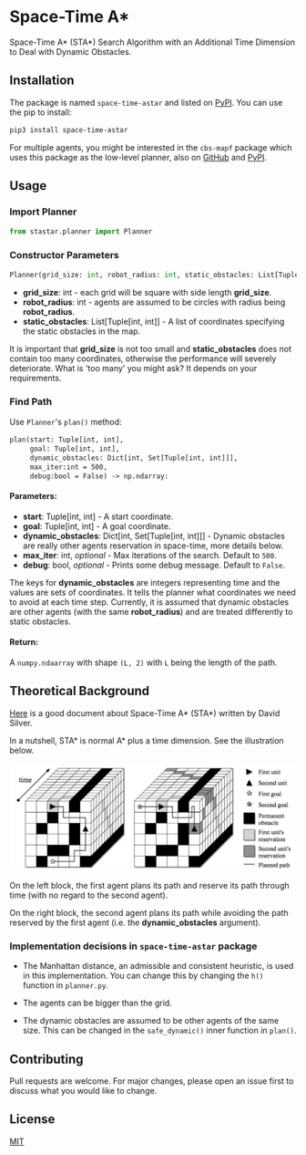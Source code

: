 # Space-Time A*

Space-Time A* (STA*) Search Algorithm with an Additional Time Dimension to Deal with Dynamic Obstacles.


## Installation

The package is named `space-time-astar` and listed on [PyPI](https://pypi.org/project/space-time-astar/). You can use the pip to install:

```bash
pip3 install space-time-astar
```

For multiple agents, you might be interested in the `cbs-mapf` package which uses this package as the low-level planner, also on [GitHub](https://github.com/GavinPHR/Multi-Agent-Path-Finding) and [PyPI](https://pypi.org/project/cbs-mapf/).

## Usage

### Import Planner

```python
from stastar.planner import Planner
```

### Constructor Parameters
```python
Planner(grid_size: int, robot_radius: int, static_obstacles: List[Tuple[int, int]])
```
- **grid_size**: int - each grid will be square with side length **grid_size**. 
- **robot_radius**: int - agents are assumed to be circles with radius being **robot_radius**.
- **static_obstacles**: List[Tuple[int, int]] - A list of coordinates specifying the static obstacles in the map.

It is important that **grid_size** is not too small and **static_obstacles** does not contain too many coordinates, otherwise the performance will severely deteriorate. What is 'too many' you might ask? It depends on your requirements.

### Find Path
Use `Planner`'s `plan()` method:
```
plan(start: Tuple[int, int],
     goal: Tuple[int, int],
     dynamic_obstacles: Dict[int, Set[Tuple[int, int]]],
     max_iter:int = 500,
     debug:bool = False) -> np.ndarray:
```
#### Parameters:
- **start**: Tuple[int, int] - A start coordinate.
- **goal**: Tuple[int, int] - A goal coordinate.
- **dynamic_obstacles**: Dict[int, Set[Tuple[int, int]]] - Dynamic obstacles are really other agents reservation in space-time, more details below.
- **max_iter**: int, *optional* - Max iterations of the search. Default to `500`. 
- **debug**: bool, *optional* - Prints some debug message. Default to `False`.

The keys for **dynamic_obstacles** are integers representing time and the values are sets of coordinates. It tells the planner what coordinates we need to avoid at each time step. Currently, it is assumed that dynamic obstacles are other agents (with the same **robot_radius**) and are treated differently to static obstacles.

#### Return:
A `numpy.ndaarray` with shape `(L, 2)` with `L` being the length of the path. 

## Theoretical Background

[Here](http://www0.cs.ucl.ac.uk/staff/D.Silver/web/Applications_files/coop-path-AIWisdom.pdf) is a good document about Space-Time A* (STA*) written by David Silver.

In a nutshell, STA* is normal A* plus a time dimension. See the illustration below.

<p align="center">
  <img width="500" src="./fig/sta*_illustration.png">
</p>

On the left block, the first agent plans its path and reserve its path through time (with no regard to the second agent).

On the right block, the second agent plans its path while avoiding the path reserved by the first agent (i.e. the **dynamic_obstacles** argument).

### Implementation decisions in `space-time-astar` package

- The Manhattan distance, an admissible and consistent heuristic, is used in this implementation. You can change this by changing the `h()` function in `planner.py`. 

- The agents can be bigger than the grid. 

- The dynamic obstacles are assumed to be other agents of the same size. This can be changed in the `safe_dynamic()` inner function in `plan()`.


## Contributing
Pull requests are welcome. For major changes, please open an issue first to discuss what you would like to change.


## License
[MIT](https://opensource.org/licenses/MIT)

